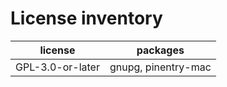 # License inventory

| license          | packages            |
| ---------------- | ------------------- |
| GPL-3.0-or-later | gnupg, pinentry-mac |
